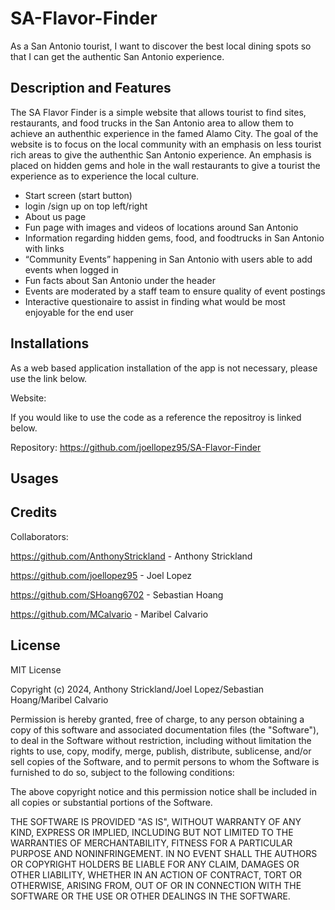 # SA-Flavor-Finder

As a San Antonio tourist, I want to discover the best local dining spots so that I can get the authentic San Antonio experience.

## Description and Features

The SA Flavor Finder is a simple website that allows tourist to find sites, restaurants, and food trucks in the San Antonio area to allow them to achieve an authenthic experience in the famed Alamo City. The goal of the website is to focus on the local community with an emphasis on less tourist rich areas to give the authenthic San Antonio experience. An emphasis is placed on hidden gems and hole in the wall restaurants to give a tourist the experience as to experience the local culture.

- Start screen (start button) 
- login /sign up on top left/right
- About us page
- Fun page with images and videos of locations around San Antonio
- Information regarding hidden gems, food, and foodtrucks in San Antonio with links
- “Community Events” happening in San Antonio with users able to add events when logged in
- Fun facts about San Antonio under the header
- Events are moderated by a staff team to ensure quality of event postings
- Interactive questionaire to assist in finding what would be most enjoyable for the end user
 


## Installations

As a web based application installation of the app is not necessary, please use the link below.

Website:

If you would like to use the code as a reference the repositroy is linked below.

Repository: https://github.com/joellopez95/SA-Flavor-Finder

## Usages

<!-- Provide instructions and examples for use. Include screenshots as needed.

To add a screenshot, create an `assets/images` folder in your repository and upload your screenshot to it. Then, using the relative filepath, add it to your README using the following syntax:

    `    ![alt text](assets/images/screenshot.png) -->

## Credits
Collaborators:

https://github.com/AnthonyStrickland - Anthony Strickland

https://github.com/joellopez95 - Joel Lopez

https://github.com/SHoang6702 - Sebastian Hoang

https://github.com/MCalvario - Maribel Calvario

## License

MIT License

Copyright (c) 2024, Anthony Strickland/Joel Lopez/Sebastian Hoang/Maribel Calvario

Permission is hereby granted, free of charge, to any person obtaining a copy
of this software and associated documentation files (the "Software"), to deal
in the Software without restriction, including without limitation the rights
to use, copy, modify, merge, publish, distribute, sublicense, and/or sell
copies of the Software, and to permit persons to whom the Software is
furnished to do so, subject to the following conditions:

The above copyright notice and this permission notice shall be included in all
copies or substantial portions of the Software.

THE SOFTWARE IS PROVIDED "AS IS", WITHOUT WARRANTY OF ANY KIND, EXPRESS OR
IMPLIED, INCLUDING BUT NOT LIMITED TO THE WARRANTIES OF MERCHANTABILITY,
FITNESS FOR A PARTICULAR PURPOSE AND NONINFRINGEMENT. IN NO EVENT SHALL THE
AUTHORS OR COPYRIGHT HOLDERS BE LIABLE FOR ANY CLAIM, DAMAGES OR OTHER
LIABILITY, WHETHER IN AN ACTION OF CONTRACT, TORT OR OTHERWISE, ARISING FROM,
OUT OF OR IN CONNECTION WITH THE SOFTWARE OR THE USE OR OTHER DEALINGS IN THE
SOFTWARE.
